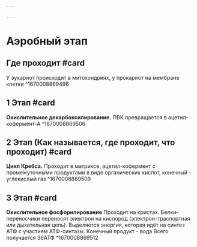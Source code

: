 ```yaml
---

---
```

# Аэробный этап

## Где проходит #card
У эукариот происходит в митохондриях, у прокариот на мембране клетки
^1670008869496

## 1 Этап #card
**Окислительное декарбоксилирование.** 
ПВК превращается в ацетил-кофермент-А
^1670008869506

## 2 Этап (Как называется, где проходит, что проходит) #card
**Цикл Кребса.** 
Проходит в матриксе, ацетил-кофермент с промежуточными продуктами в виде органических кислот, конечный - углекислый газ
^1670008869509

## 3 Этап #card
**Окислительное фосфорилирование**
Проходит на кристах. Белки-переносчики переносят электрон на кислород (электрон-траспортная или дыхательная цепь). Выделяется энергия, которая идёт на синтез АТФ с участием АТФ-синтазы. Конечный продукт - вода
Всего получается 36АТФ
^1670008869512

